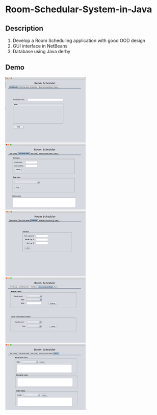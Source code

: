# Room-Schedular-System-in-Java
## Description
1. Develop a Room Scheduling application with good OOD design
2. GUI interface in NetBeans
3. Database using Java derby
## Demo
<img src="./demo1.png" width="50%"> 
<img src="./demo2.png" width="50%">
<img src="./demo3.png" width="50%">
<img src="./demo4.png" width="50%"> 
<img src="./demo5.png" width="50%">
